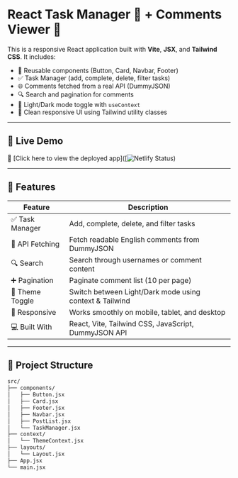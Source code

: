 # React Task Manager 🧠 + Comments Viewer 💬

This is a responsive React application built with **Vite**, **JSX**, and **Tailwind CSS**. It includes:

- 🧩 Reusable components (Button, Card, Navbar, Footer)
- ✅ Task Manager (add, complete, delete, filter tasks)
- 🌐 Comments fetched from a real API (DummyJSON)
- 🔍 Search and pagination for comments
- 🌙 Light/Dark mode toggle with `useContext`
- 💅 Clean responsive UI using Tailwind utility classes

---

## 🚀 Live Demo

🔗 [Click here to view the deployed app]([![Netlify Status](https://ivette-react-task-manager.netlify.app/))

---

## 🧪 Features

| Feature         | Description                                                                 |
|----------------|-----------------------------------------------------------------------------|
| ✅ Task Manager | Add, complete, delete, and filter tasks                                     |
| 💬 API Fetching | Fetch readable English comments from DummyJSON                             |
| 🔍 Search       | Search through usernames or comment content                                |
| ➕ Pagination    | Paginate comment list (10 per page)                                         |
| 🌙 Theme Toggle | Switch between Light/Dark mode using context & Tailwind                     |
| 📱 Responsive    | Works smoothly on mobile, tablet, and desktop                              |
| 💻 Built With    | React, Vite, Tailwind CSS, JavaScript, DummyJSON API                       |

---

## 📂 Project Structure

```bash
src/
├── components/
│   ├── Button.jsx
│   ├── Card.jsx
│   ├── Footer.jsx
│   ├── Navbar.jsx
│   ├── PostList.jsx
│   └── TaskManager.jsx
├── context/
│   └── ThemeContext.jsx
├── layouts/
│   └── Layout.jsx
├── App.jsx
└── main.jsx

